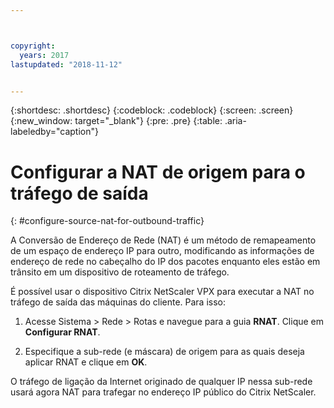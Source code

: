```yaml
---



copyright:
  years: 2017
lastupdated: "2018-11-12"


---
```


{:shortdesc: .shortdesc}
{:codeblock: .codeblock}
{:screen: .screen}
{:new_window: target="_blank"}
{:pre: .pre}
{:table: .aria-labeledby="caption"}

# Configurar a NAT de origem para o tráfego de saída
{: #configure-source-nat-for-outbound-traffic}

A Conversão de Endereço de Rede (NAT) é um método de remapeamento de um espaço de endereço IP para outro, modificando as informações de endereço de rede no cabeçalho do IP dos pacotes enquanto eles estão em trânsito em um dispositivo de roteamento de tráfego.

É possível usar o dispositivo Citrix NetScaler VPX para executar a NAT no tráfego de saída das máquinas do cliente. Para isso:

1. Acesse Sistema > Rede > Rotas e navegue para a guia **RNAT**. Clique em **Configurar RNAT**.

2. Especifique a sub-rede (e máscara) de origem para as quais deseja aplicar RNAT e clique em **OK**.

O tráfego de ligação da Internet originado de qualquer IP nessa sub-rede usará agora NAT para trafegar no endereço IP público do Citrix NetScaler.    
